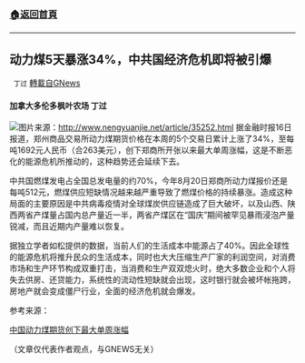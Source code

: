 ###  [:house:返回首頁](https://github.com/ourhimalayas/txt)
---


## 动力煤5天暴涨34%，中共国经济危机即将被引爆
` 丁过` [轉載自GNews](https://gnews.org/zh-hans/1598238/)

#### 加拿大多伦多枫叶农场 丁过
![](https://assets.gnews.org/wp-content/uploads/2021/10/20200326105316424.jpeg)图片来源：http://www.nengyuanjie.net/article/35252.html
据金融时报16日报道，郑州商品交易所动力煤期货价格在本周的5个交易日累计上涨了34%，至每吨1692元人民币（合263美元），创下郑商所开张以来最大单周涨幅，这是不断恶化的能源危机所推动的，这种趋势还会延续下去。

中共国燃煤发电占全国总发电量的约70%，今年8月20日郑商所动力煤报价还是每吨512元，燃煤供应短缺情况越来越严重导致了燃煤价格的持续暴涨。造成这种局面的主要原因是中共病毒疫情对全球煤炭供应链造成了巨大破坏，以及山西、陕西两省产煤量占国内总产量近一半，两省产煤区在“国庆”期间被罕见暴雨浸泡产量锐减，而且近期内产量难以恢复。

据独立学者如松提供的数据，当前人们的生活成本中能源占了40%。因此全球性的能源危机将推升民众的生活成本，同时也大大压缩生产厂家的利润空间，对消费市场和生产环节构成双重打击，当消费和生产双双熄火时，绝大多数企业和个人将失去供房、还贷能力，系统性的流动性短缺就会出现，这时银行就会被坏帐拖跨，房地产就会变成僵尸行业，全面的经济危机就会爆发。

参考来源：

[中国动力煤期货创下最大单周涨幅](http://www.ftchinese.com/story/001094239?full=y&amp;gift_id=eec2dc837a36a7b3293f438c41d245820769652&amp;archive)

（文章仅代表作者观点，与GNEWS无关）
